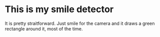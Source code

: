 # This is my smile detector
It is pretty straitforward. Just smile for the camera and it draws a green rectangle around it, most of the time.
